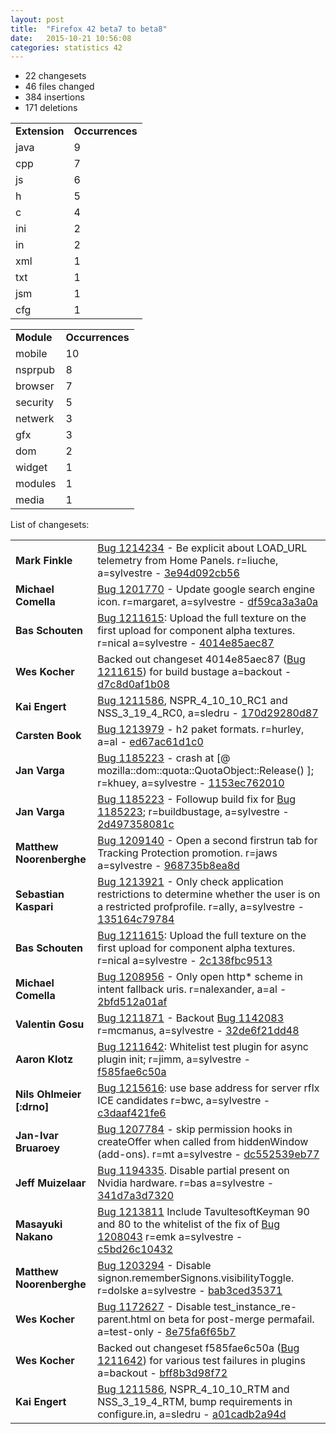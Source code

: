 ```yaml
---
layout: post
title:  "Firefox 42 beta7 to beta8"
date:   2015-10-21 10:56:08
categories: statistics 42
---
```


<p>
<ul>
<li>22 changesets</li>
<li>46 files changed</li>
<li>384 insertions</li>
<li>171 deletions</li>
</ul>
</p>
<p>
<table><tr><td><strong>Extension</strong></td><td><strong>Occurrences</strong></td></tr>
<tr><td>java</td><td>9</td></tr>
<tr><td>cpp</td><td>7</td></tr>
<tr><td>js</td><td>6</td></tr>
<tr><td>h</td><td>5</td></tr>
<tr><td>c</td><td>4</td></tr>
<tr><td>ini</td><td>2</td></tr>
<tr><td>in</td><td>2</td></tr>
<tr><td>xml</td><td>1</td></tr>
<tr><td>txt</td><td>1</td></tr>
<tr><td>jsm</td><td>1</td></tr>
<tr><td>cfg</td><td>1</td></tr>
</table>
</p>
<p>
<table><tr><td><strong>Module</strong></td><td><strong>Occurrences</strong></td></tr>
<tr><td>mobile</td><td>10</td></tr>
<tr><td>nsprpub</td><td>8</td></tr>
<tr><td>browser</td><td>7</td></tr>
<tr><td>security</td><td>5</td></tr>
<tr><td>netwerk</td><td>3</td></tr>
<tr><td>gfx</td><td>3</td></tr>
<tr><td>dom</td><td>2</td></tr>
<tr><td>widget</td><td>1</td></tr>
<tr><td>modules</td><td>1</td></tr>
<tr><td>media</td><td>1</td></tr>
</table>
</p>
<p>List of changesets:
<table>
<tr><td><strong>Mark Finkle</strong></td><td><a href="https://bugzilla.mozilla.org/1214234">Bug 1214234</a> - Be explicit about LOAD_URL telemetry from Home Panels. r=liuche, a=sylvestre - <a href="https://hg.mozilla.org/releases/mozilla-beta/rev/3e94d092cb56">3e94d092cb56</a></td></tr>
<tr><td><strong>Michael Comella</strong></td><td><a href="https://bugzilla.mozilla.org/1201770">Bug 1201770</a> - Update google search engine icon. r=margaret, a=sylvestre - <a href="https://hg.mozilla.org/releases/mozilla-beta/rev/df59ca3a3a0a">df59ca3a3a0a</a></td></tr>
<tr><td><strong>Bas Schouten</strong></td><td><a href="https://bugzilla.mozilla.org/1211615">Bug 1211615</a>: Upload the full texture on the first upload for component alpha textures. r=nical a=sylvestre - <a href="https://hg.mozilla.org/releases/mozilla-beta/rev/4014e85aec87">4014e85aec87</a></td></tr>
<tr><td><strong>Wes Kocher</strong></td><td>Backed out changeset 4014e85aec87 (<a href="https://bugzilla.mozilla.org/1211615">Bug 1211615</a>) for build bustage a=backout - <a href="https://hg.mozilla.org/releases/mozilla-beta/rev/d7c8d0af1b08">d7c8d0af1b08</a></td></tr>
<tr><td><strong>Kai Engert</strong></td><td><a href="https://bugzilla.mozilla.org/1211586">Bug 1211586</a>, NSPR_4_10_10_RC1 and NSS_3_19_4_RC0, a=sledru - <a href="https://hg.mozilla.org/releases/mozilla-beta/rev/170d29280d87">170d29280d87</a></td></tr>
<tr><td><strong>Carsten Book</strong></td><td><a href="https://bugzilla.mozilla.org/1213979">Bug 1213979</a> - h2 paket formats. r=hurley, a=al - <a href="https://hg.mozilla.org/releases/mozilla-beta/rev/ed67ac61d1c0">ed67ac61d1c0</a></td></tr>
<tr><td><strong>Jan Varga</strong></td><td><a href="https://bugzilla.mozilla.org/1185223">Bug 1185223</a> - crash at [@ mozilla::dom::quota::QuotaObject::Release() ]; r=khuey, a=sylvestre - <a href="https://hg.mozilla.org/releases/mozilla-beta/rev/1153ec762010">1153ec762010</a></td></tr>
<tr><td><strong>Jan Varga</strong></td><td><a href="https://bugzilla.mozilla.org/1185223">Bug 1185223</a> - Followup build fix for <a href="https://bugzilla.mozilla.org/1185223">Bug 1185223</a>; r=buildbustage, a=sylvestre - <a href="https://hg.mozilla.org/releases/mozilla-beta/rev/2d497358081c">2d497358081c</a></td></tr>
<tr><td><strong>Matthew Noorenberghe</strong></td><td><a href="https://bugzilla.mozilla.org/1209140">Bug 1209140</a> - Open a second firstrun tab for Tracking Protection promotion. r=jaws a=sylvestre - <a href="https://hg.mozilla.org/releases/mozilla-beta/rev/968735b8ea8d">968735b8ea8d</a></td></tr>
<tr><td><strong>Sebastian Kaspari</strong></td><td><a href="https://bugzilla.mozilla.org/1213921">Bug 1213921</a> - Only check application restrictions to determine whether the user is on a restricted profprofile. r=ally, a=sylvestre - <a href="https://hg.mozilla.org/releases/mozilla-beta/rev/135164c79784">135164c79784</a></td></tr>
<tr><td><strong>Bas Schouten</strong></td><td><a href="https://bugzilla.mozilla.org/1211615">Bug 1211615</a>: Upload the full texture on the first upload for component alpha textures. r=nical a=sylvestre - <a href="https://hg.mozilla.org/releases/mozilla-beta/rev/2c138fbc9513">2c138fbc9513</a></td></tr>
<tr><td><strong>Michael Comella</strong></td><td><a href="https://bugzilla.mozilla.org/1208956">Bug 1208956</a> - Only open http* scheme in intent fallback uris. r=nalexander, a=al - <a href="https://hg.mozilla.org/releases/mozilla-beta/rev/2bfd512a01af">2bfd512a01af</a></td></tr>
<tr><td><strong>Valentin Gosu</strong></td><td><a href="https://bugzilla.mozilla.org/1211871">Bug 1211871</a> - Backout <a href="https://bugzilla.mozilla.org/1142083">Bug 1142083</a> r=mcmanus, a=sylvestre - <a href="https://hg.mozilla.org/releases/mozilla-beta/rev/32de6f21dd48">32de6f21dd48</a></td></tr>
<tr><td><strong>Aaron Klotz</strong></td><td><a href="https://bugzilla.mozilla.org/1211642">Bug 1211642</a>: Whitelist test plugin for async plugin init; r=jimm, a=sylvestre - <a href="https://hg.mozilla.org/releases/mozilla-beta/rev/f585fae6c50a">f585fae6c50a</a></td></tr>
<tr><td><strong>Nils Ohlmeier [:drno]</strong></td><td><a href="https://bugzilla.mozilla.org/1215616">Bug 1215616</a>: use base address for server rflx ICE candidates r=bwc, a=sylvestre - <a href="https://hg.mozilla.org/releases/mozilla-beta/rev/c3daaf421fe6">c3daaf421fe6</a></td></tr>
<tr><td><strong>Jan-Ivar Bruaroey</strong></td><td><a href="https://bugzilla.mozilla.org/1207784">Bug 1207784</a> - skip permission hooks in createOffer when called from hiddenWindow (add-ons). r=mt a=sylvestre - <a href="https://hg.mozilla.org/releases/mozilla-beta/rev/dc552539eb77">dc552539eb77</a></td></tr>
<tr><td><strong>Jeff Muizelaar</strong></td><td><a href="https://bugzilla.mozilla.org/1194335">Bug 1194335</a>. Disable partial present on Nvidia hardware. r=bas a=sylvestre - <a href="https://hg.mozilla.org/releases/mozilla-beta/rev/341d7a3d7320">341d7a3d7320</a></td></tr>
<tr><td><strong>Masayuki Nakano</strong></td><td><a href="https://bugzilla.mozilla.org/1213811">Bug 1213811</a> Include TavultesoftKeyman 90 and 80 to the whitelist of the fix of <a href="https://bugzilla.mozilla.org/1208043">Bug 1208043</a> r=emk a=sylvestre - <a href="https://hg.mozilla.org/releases/mozilla-beta/rev/c5bd26c10432">c5bd26c10432</a></td></tr>
<tr><td><strong>Matthew Noorenberghe</strong></td><td><a href="https://bugzilla.mozilla.org/1203294">Bug 1203294</a> - Disable signon.rememberSignons.visibilityToggle. r=dolske a=sylvestre - <a href="https://hg.mozilla.org/releases/mozilla-beta/rev/bab3ced35371">bab3ced35371</a></td></tr>
<tr><td><strong>Wes Kocher</strong></td><td><a href="https://bugzilla.mozilla.org/1172627">Bug 1172627</a> - Disable test_instance_re-parent.html on beta for post-merge permafail. a=test-only - <a href="https://hg.mozilla.org/releases/mozilla-beta/rev/8e75fa6f65b7">8e75fa6f65b7</a></td></tr>
<tr><td><strong>Wes Kocher</strong></td><td>Backed out changeset f585fae6c50a (<a href="https://bugzilla.mozilla.org/1211642">Bug 1211642</a>) for various test failures in plugins a=backout - <a href="https://hg.mozilla.org/releases/mozilla-beta/rev/bff8b3d98f72">bff8b3d98f72</a></td></tr>
<tr><td><strong>Kai Engert</strong></td><td><a href="https://bugzilla.mozilla.org/1211586">Bug 1211586</a>, NSPR_4_10_10_RTM and NSS_3_19_4_RTM, bump requirements in configure.in, a=sledru - <a href="https://hg.mozilla.org/releases/mozilla-beta/rev/a01cadb2a94d">a01cadb2a94d</a></td></tr>
</table>
</p>
